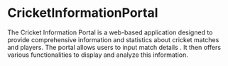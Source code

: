 # CricketInformationPortal
The Cricket Information Portal is a web-based application designed to provide comprehensive information and statistics about cricket matches and players. The portal allows users to input match details . It then offers various functionalities to display and analyze this information.
